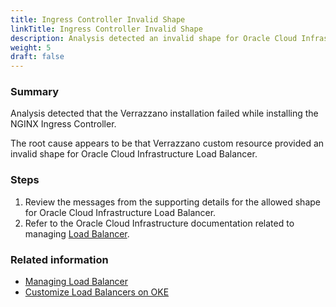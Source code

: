 ```yaml
---
title: Ingress Controller Invalid Shape
linkTitle: Ingress Controller Invalid Shape
description: Analysis detected an invalid shape for Oracle Cloud Infrastructure Load Balancer
weight: 5
draft: false
---
```


### Summary
Analysis detected that the Verrazzano installation failed while installing the NGINX Ingress Controller.

The root cause appears to be that Verrazzano custom resource provided an invalid shape for Oracle Cloud Infrastructure Load Balancer.

### Steps
1. Review the messages from the supporting details for the allowed shape for Oracle Cloud Infrastructure Load Balancer.
2. Refer to the Oracle Cloud Infrastructure documentation related to managing [Load Balancer](https://docs.oracle.com/en-us/iaas/Content/Balance/Tasks/managingloadbalancer.htm#console).

### Related information
* [Managing Load Balancer](https://docs.oracle.com/en-us/iaas/Content/Balance/Tasks/managingloadbalancer.htm#console)
* [Customize Load Balancers on OKE](https://docs.oracle.com/en/cloud/iaas/verrazzano/vzdoc/docs/setup/customizing/ociloadbalancerips/)
